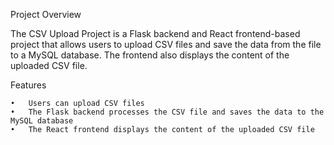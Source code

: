 Project Overview

The CSV Upload Project is a Flask backend and React frontend-based project that allows users to upload CSV files and save the data from the file to a MySQL database. The frontend also displays the content of the uploaded CSV file.

Features

	•	Users can upload CSV files
	•	The Flask backend processes the CSV file and saves the data to the MySQL database
	•	The React frontend displays the content of the uploaded CSV file
